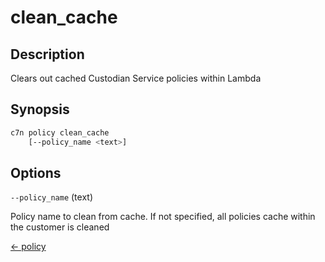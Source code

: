 # clean_cache

## Description

Clears out cached Custodian Service policies within Lambda

## Synopsis

```bash
c7n policy clean_cache
    [--policy_name <text>]
```

## Options

`--policy_name` (text) 

Policy name to clean from cache. If not specified, all policies cache within the customer is cleaned


[← policy](./index.md)